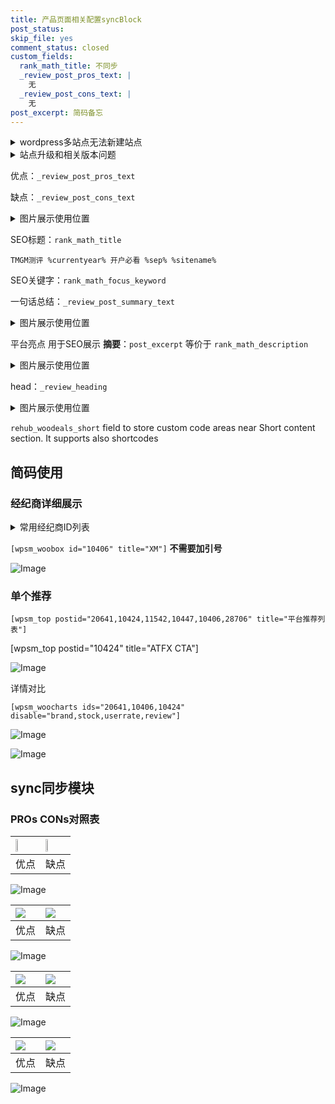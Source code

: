 ```yaml
---
title: 产品页面相关配置syncBlock
post_status: 
skip_file: yes
comment_status: closed
custom_fields:
  rank_math_title: 不同步
  _review_post_pros_text: |
    无
  _review_post_cons_text: |
    无
post_excerpt: 简码备忘
---
```

<details><summary>wordpress多站点无法新建站点</summary>

<li>和报错需要清理cookies一样的原因</li>
<li>wp-config.php里面<code>define( 'SUBDOMAIN_INSTALL', false );//子域名安装</code></li>
<li>新建子站点是用<code>define( 'SUBDOMAIN_INSTALL', true);//子域名安装</code> 完成以后，改成<code>false</code></li>
</details>

<details><summary>站点升级和相关版本问题</summary>

<p>wordpress：5.9.9
woocommerce：7.5.1
出现问题的地方：主题选项里面>><strong>Product layout >>compact style</strong></p>
<p>如何出现没有用过的字段 导致无法保存。先导出配置 然后进行修改，后面再次恢复即可。</p>
<p>出现部分字段无法显示时，需要返回默认布局后，对产品进行保存就好了。</p>
<p></p>
</details>

优点：`_review_post_pros_text`

缺点：`_review_post_cons_text`

<details><summary>图片展示使用位置</summary>

<img src="https://prod-files-secure.s3.us-west-2.amazonaws.com/39ed1227-6d7d-4570-be36-9ccd4a2c4241/f51d3d83-55d4-4bdf-9604-f37ec77ab556/Untitled.png?X-Amz-Algorithm=AWS4-HMAC-SHA256&X-Amz-Content-Sha256=UNSIGNED-PAYLOAD&X-Amz-Credential=ASIAZI2LB4664LXEVQFO%2F20250714%2Fus-west-2%2Fs3%2Faws4_request&X-Amz-Date=20250714T225521Z&X-Amz-Expires=3600&X-Amz-Security-Token=IQoJb3JpZ2luX2VjEB8aCXVzLXdlc3QtMiJHMEUCIQDnBAXzmSIGO94M8z7D%2FmvPf8q%2BUP2b0Lx3aDWFCEJPtgIgIHybxIQ45K5fB2CGmr3HRdSgvPgII8fGoWdOmCKeZT8q%2FwMIOBAAGgw2Mzc0MjMxODM4MDUiDDWEjnwdQ4fEMrqX1SrcA5FZXluBfs5fmYGbnNiIXEF782TKsQLNcGa61RnZYSVLzlRLFaFwqeDRrRFwHT2UHp9MgoJ4Aj6cG607RB6Ykx%2B2obYCZjbZTClB2BtSm4qFsOUVzlxfhdMz59QxNCdyW%2BW0kMI%2F89woJJou9YEY%2F8xmM2%2FQJPLtvmRHDMW0G3H%2F0YkAcpzN4ArvYIhhEmxuBeV3rgsKJUuSpz8GXN4o%2Bq6Vcn%2Bgv1rvb0xqqX81fk6AzfaP%2BTmBZ9%2B7IhaTSSrTGkQZhAHdPXJOM2r7Kf6Sy20d0RLDR4RGkbiBD%2BXh4lc%2FH76VDikA0H7koV9SvBtltLroeBBrMHaijBa31pw8Mzn95hXnJumBllBHH1PRKrVmtLVCSfx3WNosoA5QXGpaaKTKpqhlK9KDTdGONB4RAiiIDUQYSM8Pj7saP3bbbpv%2FV13Ehyrxe0yafWNHryWSReiWyzUejjQD5L67GlmJA6AsYdXZuGUvjh5RjPutDD1kbEWEKJ0j8ZPqe9i0U3H78iaOCodc0D9iNBlbT2lK1CqPTq%2BlWsLJu7E1XH6RNrPK9i6CSFmiHQ%2Fpcz%2FuKzOfCmOvipEt5Oz4CGjF4L9%2BD60batrsfKJpBiPSXkL%2B9thWoFTO8ECbq2gs5Mv9MN2H1sMGOqUBkB2Sn0iUAnGCeWbWf46dyCHiARDeWWlnEjK3y4Q%2Bc%2BrbClnjiYmMj9iPxtLhmKdGhjEAuNCQv0jknCgGRfkAfy0PqDm1svx14JkE4pe8NyaFFR7PQCqoah%2FzCb%2BTC1irB18j8Yu9PZwRLNyP5Blw0xeMbVthi8W65G88ItzNKKO4GIUlZq5r2zoPpHgH4ZLjgDwxTvAyljhspyAx5JfTFqiqgSxh&X-Amz-Signature=4798af582a3cbaba8924b0aebc722cb5fc7923d677f21138ceec09fac0283654&X-Amz-SignedHeaders=host&x-amz-checksum-mode=ENABLED&x-id=GetObject" alt="Image">
</details>

SEO标题：`rank_math_title`

`TMGM测评 %currentyear% 开户必看 %sep% %sitename%`

SEO关键字：`rank_math_focus_keyword`

一句话总结：`_review_post_summary_text`

<details><summary>图片展示使用位置</summary>

<img src="https://prod-files-secure.s3.us-west-2.amazonaws.com/39ed1227-6d7d-4570-be36-9ccd4a2c4241/4b96a922-296c-4f4e-8630-d1c870cbce01/Untitled.png?X-Amz-Algorithm=AWS4-HMAC-SHA256&X-Amz-Content-Sha256=UNSIGNED-PAYLOAD&X-Amz-Credential=ASIAZI2LB466W2YDFVZJ%2F20250714%2Fus-west-2%2Fs3%2Faws4_request&X-Amz-Date=20250714T225521Z&X-Amz-Expires=3600&X-Amz-Security-Token=IQoJb3JpZ2luX2VjEB8aCXVzLXdlc3QtMiJHMEUCIQCn2FRx6mCyKEC40kRYJ0TTu8cczOR79nW7CBShlJNQ8QIgTkvVCEYGOeQqVSVPBAAQ%2FoQT1H%2BIytZTYoeyhSClGYYq%2FwMIOBAAGgw2Mzc0MjMxODM4MDUiDN%2F8xiGm9HPRMSC1NircAyb8IB7wvSst1%2F2iatK5HiIK5kkiPhHnOxDPnezBv0f9%2BxQEKkIkWV9dRSm5Ukrt46R51lwzEIpiO7Y7l2IqlwhUcYEUp7lCpH64YfxCxQutZeDQbX%2BaKZSzQa9aU3MJ%2BydPMIrIIR2Sw3sdUj3K4Q%2FhZN4%2BQkmWUJBxk30LGQ9yZe2i3ITjqwIlPpHYvuDUCPZFiOUe6uBrZ7%2FxKOZVICT6kIRbhSbJ%2FY%2FzKF0L%2FwmAstO90I12828r4pvttBsYPYL8BEfh3oqFp%2BF2RILxyZ5szRUrZbQGyVcwgTNBGeoDq9HRNWosuXB7r2shpGvKFSgxEvpSlI1MkOYbdh9GS8qnNlUZwQP5NSTzKIstKTNIRj4K7vcokWgGHbeuUPRYy2mp6RNyhfBWKHKCtKfajotuMCZf3id5%2FR0h1UZBJ5qP5Qc0XvXUic%2FhuUM6x3DdcYODOV%2FGUH%2FSo6hXWlhcLn4Mcomd0npUOvUHkeg78U3kvsMoWvUQ64ip0ECADSp6KKG8vHFspwlNugiBg96RxaNEXkNwhSSE%2BIgh029GVfN1w4r6mxifJoT%2F8SvMwHJOxLeqv2GFOCMWYOmgS1%2FUIcOVFhya5HOD1cgJWPUzuBKX9rv1GtadMcHoTgipMJGI1sMGOqUB6U%2FoeQVCZRvIna3GTwYKwWKqzNbOkBLlM4LsdvjwehS9YBHitUoILWpsI0PT6aUDHk3rIJosiKL5MkAX8rTvuTHz%2FHSX8vXsUR9cMve2tLk%2Bx4BnQwriwmmlvAQsPmsp9AB%2BM2dLab0M9iOv3lPePnkA3alKtcd8jY9yUNYd4TvyWbWrM0HwMEVXyvHboYbSoA7I8qBKM9ltkpZ5OjhhyWfh5b5n&X-Amz-Signature=b206a0f0b15a008b4459a84140be7e9ee52c14b399da5b044da736c67d8bb16f&X-Amz-SignedHeaders=host&x-amz-checksum-mode=ENABLED&x-id=GetObject" alt="Image">
</details>

平台亮点 用于SEO展示 **摘要**：`post_excerpt`  等价于 `rank_math_description`

<details><summary>图片展示使用位置</summary>

<img src="https://prod-files-secure.s3.us-west-2.amazonaws.com/39ed1227-6d7d-4570-be36-9ccd4a2c4241/1ee11f63-b60a-4dfe-a7a7-d58ff23b5d88/Untitled.png?X-Amz-Algorithm=AWS4-HMAC-SHA256&X-Amz-Content-Sha256=UNSIGNED-PAYLOAD&X-Amz-Credential=ASIAZI2LB466S3RYH3RY%2F20250714%2Fus-west-2%2Fs3%2Faws4_request&X-Amz-Date=20250714T225522Z&X-Amz-Expires=3600&X-Amz-Security-Token=IQoJb3JpZ2luX2VjEB8aCXVzLXdlc3QtMiJGMEQCICTuuCZ0JZlPoBx49pRWXg25fjDgE1abMvMSstPMu31uAiBiYk%2FXEVkB%2F1Tie98F4epPPnuQAiA%2BH6BW2j3I2ZR1Tir%2FAwg4EAAaDDYzNzQyMzE4MzgwNSIMhRnFOrNj45JYBvrwKtwDnctfcLeGTzhKFm0l%2B%2BuxrgTChU8liNYggijVLgzb64hdehtXx7oDJpqDhDuW6A9RwMPH9yfWHEiNxNc6CSGsIarzjFFFmLCl8MqcbN9OSXqb9Sl%2FF%2Bk7nHP9TUrEjAppKU5TIc%2Bf%2FJwY8X6V5NfnTmMa0yeNw6zGflP1ABIjyIqBcaw00TsdCuV35vCX3TM4CP544SKUE%2BVKy7PqMtulmKwd9fQmFgBaUWnFdNsSiYUzZdpnygNggEa0ERbGK%2Fr2Fb9oydlEYclZDKd%2F42uMo2XjpUvB3F4yBdenDVLBEbKGblIUS951aymX5%2BsutsoyZhmN3bbIIgQiWdIwqH6e7RR4C4qvXj3MwlPz2sozwpRrh%2BldEkltvRuQ7r1ta257RYXTWGOwZ34aKx67mHUSQPSzipq3%2FuB7zFvv07ejR%2Bi7NDKi5b%2BQYt5X3uazLWpWQrwJRtdZ0YVbDz6pm%2BcfdpvWO2Oxiz6uapmoW9p6H8lp0QhnvtFolXLQ4OJrvrxxISDEuzVLSaOamxxYsHqixtjnfJcz74vBhY%2FTqJ03nEDtjXD0F8o6BpoVPHoMcnS4L6GYAPBh8OkJ0js%2Fw1BKGqE8jcYhLkYZ6nKngcqHs4iPNdzkTjDmPCyb4Tww0YfWwwY6pgFB40LoIvo%2FKK76pDxzb8nVuEsI4p%2FIEykYUpmEF8dUAoEar8TwEArG%2F%2B%2BjOMI0dkJgdEs%2FzHvp8ja77kB45yeFKp4HZII6mMlU6%2B9VxS4S0454Yt2OTpVOjBAZPBe3W%2FzYvSufM0WlU%2F3JNmqksViqKypo%2Fq4bFauuzRkLopRYbVgE3MDhXNYbRk0lQru2abYXQdLtcKX%2Bki7jkCavRrqPvPO5aeLS&X-Amz-Signature=78b6e6ecbfdac238d206a95cc8d78b645409996e4d0a435b79e130bb404909a6&X-Amz-SignedHeaders=host&x-amz-checksum-mode=ENABLED&x-id=GetObject" alt="Image">
<img src="https://prod-files-secure.s3.us-west-2.amazonaws.com/39ed1227-6d7d-4570-be36-9ccd4a2c4241/ad4118b5-78d8-4fbe-801e-3b29b5d99c01/Untitled.png?X-Amz-Algorithm=AWS4-HMAC-SHA256&X-Amz-Content-Sha256=UNSIGNED-PAYLOAD&X-Amz-Credential=ASIAZI2LB466S3RYH3RY%2F20250714%2Fus-west-2%2Fs3%2Faws4_request&X-Amz-Date=20250714T225522Z&X-Amz-Expires=3600&X-Amz-Security-Token=IQoJb3JpZ2luX2VjEB8aCXVzLXdlc3QtMiJGMEQCICTuuCZ0JZlPoBx49pRWXg25fjDgE1abMvMSstPMu31uAiBiYk%2FXEVkB%2F1Tie98F4epPPnuQAiA%2BH6BW2j3I2ZR1Tir%2FAwg4EAAaDDYzNzQyMzE4MzgwNSIMhRnFOrNj45JYBvrwKtwDnctfcLeGTzhKFm0l%2B%2BuxrgTChU8liNYggijVLgzb64hdehtXx7oDJpqDhDuW6A9RwMPH9yfWHEiNxNc6CSGsIarzjFFFmLCl8MqcbN9OSXqb9Sl%2FF%2Bk7nHP9TUrEjAppKU5TIc%2Bf%2FJwY8X6V5NfnTmMa0yeNw6zGflP1ABIjyIqBcaw00TsdCuV35vCX3TM4CP544SKUE%2BVKy7PqMtulmKwd9fQmFgBaUWnFdNsSiYUzZdpnygNggEa0ERbGK%2Fr2Fb9oydlEYclZDKd%2F42uMo2XjpUvB3F4yBdenDVLBEbKGblIUS951aymX5%2BsutsoyZhmN3bbIIgQiWdIwqH6e7RR4C4qvXj3MwlPz2sozwpRrh%2BldEkltvRuQ7r1ta257RYXTWGOwZ34aKx67mHUSQPSzipq3%2FuB7zFvv07ejR%2Bi7NDKi5b%2BQYt5X3uazLWpWQrwJRtdZ0YVbDz6pm%2BcfdpvWO2Oxiz6uapmoW9p6H8lp0QhnvtFolXLQ4OJrvrxxISDEuzVLSaOamxxYsHqixtjnfJcz74vBhY%2FTqJ03nEDtjXD0F8o6BpoVPHoMcnS4L6GYAPBh8OkJ0js%2Fw1BKGqE8jcYhLkYZ6nKngcqHs4iPNdzkTjDmPCyb4Tww0YfWwwY6pgFB40LoIvo%2FKK76pDxzb8nVuEsI4p%2FIEykYUpmEF8dUAoEar8TwEArG%2F%2B%2BjOMI0dkJgdEs%2FzHvp8ja77kB45yeFKp4HZII6mMlU6%2B9VxS4S0454Yt2OTpVOjBAZPBe3W%2FzYvSufM0WlU%2F3JNmqksViqKypo%2Fq4bFauuzRkLopRYbVgE3MDhXNYbRk0lQru2abYXQdLtcKX%2Bki7jkCavRrqPvPO5aeLS&X-Amz-Signature=d4378dca569452ffb5325e04371065b728dd7806af85a83346eeac4de592b64f&X-Amz-SignedHeaders=host&x-amz-checksum-mode=ENABLED&x-id=GetObject" alt="Image">
<img src="https://prod-files-secure.s3.us-west-2.amazonaws.com/39ed1227-6d7d-4570-be36-9ccd4a2c4241/a38cf7c9-a79c-4b64-9e94-13589fe0758b/Untitled.png?X-Amz-Algorithm=AWS4-HMAC-SHA256&X-Amz-Content-Sha256=UNSIGNED-PAYLOAD&X-Amz-Credential=ASIAZI2LB466S3RYH3RY%2F20250714%2Fus-west-2%2Fs3%2Faws4_request&X-Amz-Date=20250714T225522Z&X-Amz-Expires=3600&X-Amz-Security-Token=IQoJb3JpZ2luX2VjEB8aCXVzLXdlc3QtMiJGMEQCICTuuCZ0JZlPoBx49pRWXg25fjDgE1abMvMSstPMu31uAiBiYk%2FXEVkB%2F1Tie98F4epPPnuQAiA%2BH6BW2j3I2ZR1Tir%2FAwg4EAAaDDYzNzQyMzE4MzgwNSIMhRnFOrNj45JYBvrwKtwDnctfcLeGTzhKFm0l%2B%2BuxrgTChU8liNYggijVLgzb64hdehtXx7oDJpqDhDuW6A9RwMPH9yfWHEiNxNc6CSGsIarzjFFFmLCl8MqcbN9OSXqb9Sl%2FF%2Bk7nHP9TUrEjAppKU5TIc%2Bf%2FJwY8X6V5NfnTmMa0yeNw6zGflP1ABIjyIqBcaw00TsdCuV35vCX3TM4CP544SKUE%2BVKy7PqMtulmKwd9fQmFgBaUWnFdNsSiYUzZdpnygNggEa0ERbGK%2Fr2Fb9oydlEYclZDKd%2F42uMo2XjpUvB3F4yBdenDVLBEbKGblIUS951aymX5%2BsutsoyZhmN3bbIIgQiWdIwqH6e7RR4C4qvXj3MwlPz2sozwpRrh%2BldEkltvRuQ7r1ta257RYXTWGOwZ34aKx67mHUSQPSzipq3%2FuB7zFvv07ejR%2Bi7NDKi5b%2BQYt5X3uazLWpWQrwJRtdZ0YVbDz6pm%2BcfdpvWO2Oxiz6uapmoW9p6H8lp0QhnvtFolXLQ4OJrvrxxISDEuzVLSaOamxxYsHqixtjnfJcz74vBhY%2FTqJ03nEDtjXD0F8o6BpoVPHoMcnS4L6GYAPBh8OkJ0js%2Fw1BKGqE8jcYhLkYZ6nKngcqHs4iPNdzkTjDmPCyb4Tww0YfWwwY6pgFB40LoIvo%2FKK76pDxzb8nVuEsI4p%2FIEykYUpmEF8dUAoEar8TwEArG%2F%2B%2BjOMI0dkJgdEs%2FzHvp8ja77kB45yeFKp4HZII6mMlU6%2B9VxS4S0454Yt2OTpVOjBAZPBe3W%2FzYvSufM0WlU%2F3JNmqksViqKypo%2Fq4bFauuzRkLopRYbVgE3MDhXNYbRk0lQru2abYXQdLtcKX%2Bki7jkCavRrqPvPO5aeLS&X-Amz-Signature=7885916600358f6b580dd1090659aca038a57df55e3525d69dc9bc35e254a597&X-Amz-SignedHeaders=host&x-amz-checksum-mode=ENABLED&x-id=GetObject" alt="Image">
<img src="https://prod-files-secure.s3.us-west-2.amazonaws.com/39ed1227-6d7d-4570-be36-9ccd4a2c4241/7da6fc1e-d2ac-42ae-8c75-cb5749aa18f6/Untitled.png?X-Amz-Algorithm=AWS4-HMAC-SHA256&X-Amz-Content-Sha256=UNSIGNED-PAYLOAD&X-Amz-Credential=ASIAZI2LB466S3RYH3RY%2F20250714%2Fus-west-2%2Fs3%2Faws4_request&X-Amz-Date=20250714T225522Z&X-Amz-Expires=3600&X-Amz-Security-Token=IQoJb3JpZ2luX2VjEB8aCXVzLXdlc3QtMiJGMEQCICTuuCZ0JZlPoBx49pRWXg25fjDgE1abMvMSstPMu31uAiBiYk%2FXEVkB%2F1Tie98F4epPPnuQAiA%2BH6BW2j3I2ZR1Tir%2FAwg4EAAaDDYzNzQyMzE4MzgwNSIMhRnFOrNj45JYBvrwKtwDnctfcLeGTzhKFm0l%2B%2BuxrgTChU8liNYggijVLgzb64hdehtXx7oDJpqDhDuW6A9RwMPH9yfWHEiNxNc6CSGsIarzjFFFmLCl8MqcbN9OSXqb9Sl%2FF%2Bk7nHP9TUrEjAppKU5TIc%2Bf%2FJwY8X6V5NfnTmMa0yeNw6zGflP1ABIjyIqBcaw00TsdCuV35vCX3TM4CP544SKUE%2BVKy7PqMtulmKwd9fQmFgBaUWnFdNsSiYUzZdpnygNggEa0ERbGK%2Fr2Fb9oydlEYclZDKd%2F42uMo2XjpUvB3F4yBdenDVLBEbKGblIUS951aymX5%2BsutsoyZhmN3bbIIgQiWdIwqH6e7RR4C4qvXj3MwlPz2sozwpRrh%2BldEkltvRuQ7r1ta257RYXTWGOwZ34aKx67mHUSQPSzipq3%2FuB7zFvv07ejR%2Bi7NDKi5b%2BQYt5X3uazLWpWQrwJRtdZ0YVbDz6pm%2BcfdpvWO2Oxiz6uapmoW9p6H8lp0QhnvtFolXLQ4OJrvrxxISDEuzVLSaOamxxYsHqixtjnfJcz74vBhY%2FTqJ03nEDtjXD0F8o6BpoVPHoMcnS4L6GYAPBh8OkJ0js%2Fw1BKGqE8jcYhLkYZ6nKngcqHs4iPNdzkTjDmPCyb4Tww0YfWwwY6pgFB40LoIvo%2FKK76pDxzb8nVuEsI4p%2FIEykYUpmEF8dUAoEar8TwEArG%2F%2B%2BjOMI0dkJgdEs%2FzHvp8ja77kB45yeFKp4HZII6mMlU6%2B9VxS4S0454Yt2OTpVOjBAZPBe3W%2FzYvSufM0WlU%2F3JNmqksViqKypo%2Fq4bFauuzRkLopRYbVgE3MDhXNYbRk0lQru2abYXQdLtcKX%2Bki7jkCavRrqPvPO5aeLS&X-Amz-Signature=aeb375bffb1286effe1245a97cd7fc04364cc7c0f9c9564f932830ee6069f0bf&X-Amz-SignedHeaders=host&x-amz-checksum-mode=ENABLED&x-id=GetObject" alt="Image">
<img src="https://prod-files-secure.s3.us-west-2.amazonaws.com/39ed1227-6d7d-4570-be36-9ccd4a2c4241/7e97f40a-eaee-47f5-b2f9-475f96808fa7/Untitled.png?X-Amz-Algorithm=AWS4-HMAC-SHA256&X-Amz-Content-Sha256=UNSIGNED-PAYLOAD&X-Amz-Credential=ASIAZI2LB466S3RYH3RY%2F20250714%2Fus-west-2%2Fs3%2Faws4_request&X-Amz-Date=20250714T225522Z&X-Amz-Expires=3600&X-Amz-Security-Token=IQoJb3JpZ2luX2VjEB8aCXVzLXdlc3QtMiJGMEQCICTuuCZ0JZlPoBx49pRWXg25fjDgE1abMvMSstPMu31uAiBiYk%2FXEVkB%2F1Tie98F4epPPnuQAiA%2BH6BW2j3I2ZR1Tir%2FAwg4EAAaDDYzNzQyMzE4MzgwNSIMhRnFOrNj45JYBvrwKtwDnctfcLeGTzhKFm0l%2B%2BuxrgTChU8liNYggijVLgzb64hdehtXx7oDJpqDhDuW6A9RwMPH9yfWHEiNxNc6CSGsIarzjFFFmLCl8MqcbN9OSXqb9Sl%2FF%2Bk7nHP9TUrEjAppKU5TIc%2Bf%2FJwY8X6V5NfnTmMa0yeNw6zGflP1ABIjyIqBcaw00TsdCuV35vCX3TM4CP544SKUE%2BVKy7PqMtulmKwd9fQmFgBaUWnFdNsSiYUzZdpnygNggEa0ERbGK%2Fr2Fb9oydlEYclZDKd%2F42uMo2XjpUvB3F4yBdenDVLBEbKGblIUS951aymX5%2BsutsoyZhmN3bbIIgQiWdIwqH6e7RR4C4qvXj3MwlPz2sozwpRrh%2BldEkltvRuQ7r1ta257RYXTWGOwZ34aKx67mHUSQPSzipq3%2FuB7zFvv07ejR%2Bi7NDKi5b%2BQYt5X3uazLWpWQrwJRtdZ0YVbDz6pm%2BcfdpvWO2Oxiz6uapmoW9p6H8lp0QhnvtFolXLQ4OJrvrxxISDEuzVLSaOamxxYsHqixtjnfJcz74vBhY%2FTqJ03nEDtjXD0F8o6BpoVPHoMcnS4L6GYAPBh8OkJ0js%2Fw1BKGqE8jcYhLkYZ6nKngcqHs4iPNdzkTjDmPCyb4Tww0YfWwwY6pgFB40LoIvo%2FKK76pDxzb8nVuEsI4p%2FIEykYUpmEF8dUAoEar8TwEArG%2F%2B%2BjOMI0dkJgdEs%2FzHvp8ja77kB45yeFKp4HZII6mMlU6%2B9VxS4S0454Yt2OTpVOjBAZPBe3W%2FzYvSufM0WlU%2F3JNmqksViqKypo%2Fq4bFauuzRkLopRYbVgE3MDhXNYbRk0lQru2abYXQdLtcKX%2Bki7jkCavRrqPvPO5aeLS&X-Amz-Signature=7b6dc959e169b8c43bf225ba53de6f1b8e12464c777b3083b2a4cc7f7316d699&X-Amz-SignedHeaders=host&x-amz-checksum-mode=ENABLED&x-id=GetObject" alt="Image">
</details>

head：`_review_heading`

<details><summary>图片展示使用位置</summary>

<img src="https://prod-files-secure.s3.us-west-2.amazonaws.com/39ed1227-6d7d-4570-be36-9ccd4a2c4241/3a4650ad-9887-415c-889a-edd51fa54f27/Untitled.png?X-Amz-Algorithm=AWS4-HMAC-SHA256&X-Amz-Content-Sha256=UNSIGNED-PAYLOAD&X-Amz-Credential=ASIAZI2LB466ZC72THFC%2F20250714%2Fus-west-2%2Fs3%2Faws4_request&X-Amz-Date=20250714T225522Z&X-Amz-Expires=3600&X-Amz-Security-Token=IQoJb3JpZ2luX2VjEB8aCXVzLXdlc3QtMiJGMEQCIE72OpkfGUx%2FwasQxh%2Fnq03iXF1ISfKOXFa8tYFyKV7SAiAF0596TCgwPRj4x5g%2B%2FgK%2FvYsyYctzap7uEV72%2F%2BAhOyr%2FAwg3EAAaDDYzNzQyMzE4MzgwNSIMp2Zfb78j4eti2dgAKtwDPhPDc4sMjC7mYE25ViL81fPrLYSiiGEIa7yGwDputlO9gV7reoV3P%2FQ0tnYlpE79mYleo1JVgUicyW15hXZDoBKhZTxU2JHMIRzgmuAzzP814%2BfIXaIw0dyMlO17JUnwjrBtIOz9wnuWb%2BbQdY%2BYCk0w%2BUDiYvj3EvPif6wilSq6ya%2FgbO2jI2N3hNISgTU668X4g7S33akVuy69k9oqva5jgx4vCvXsj2ta2mWgrvSc1wzKiGPMrC6fJgJV33huYl2XCTyck2u%2BuU0n8YHho%2BfzkNxpbMHX%2BhQKhJg%2FE8ZJ0vPkS6uBbWY73q26MRuNsrAvmYqFDokZhtpeTafjbknA5ZvaInqqvd4Nwgg4vZrq62b5B9OBne8Z3GD404sKGikYT0B%2F27n89GzKKKJ%2F7EY01vLvF9%2BDM86gWzGVC7L%2BM2uMQ%2FvN8jJdVKYQBYDM9yUmd%2Blno6YaKmZShvOHRgRsGU8bhKoDHdU6tsNkvEWfKqfgQQHIJBEDu8YDAMfasZc6%2BaMRD6Vy0krmEdnli5dm9PFyduGV%2FR5NGidS0CV1SHT%2FBBgSLLU1CZI0Xa%2FvuLnFQNpW60jC7r2u0DJmv4Aa%2BFiDLDtXW8Tcrk323sgIhOK9QiqEI2eSfJYwy4fWwwY6pgF3YN2xQRG%2FdN68QS1Xmorq%2FDYpOUkPUJH5Pnjjg89UC4%2BKLhG5EX5olZ4lycSshUx%2FIvyutE6kehkxdyICd%2BLdNm2xqNkM5viIGJx6ZN1RqHYHU7Nw%2BiPsVQHNN3oNnlPU7%2Bn2ceLFw2TcwA%2BYbSU6qRf7%2BL5iMvwDAR0Zqaq4WYXoopi8cNB6VsjicPxYof1q9mG%2BIlrgPzDDL%2BSEZ2nDe6iEHc%2Be&X-Amz-Signature=e33ab4cb90d91de740c57d3f361c0b7e846364cb4c1bbc5384445ec39d5336ea&X-Amz-SignedHeaders=host&x-amz-checksum-mode=ENABLED&x-id=GetObject" alt="Image">
</details>

`rehub_woodeals_short`	field to store custom code areas near Short content section. It supports also shortcodes



## 简码使用

### 经纪商详细展示

<details><summary>常用经纪商ID列表</summary>

<pre><code class="php">嘉盛 ===> 20641  [wpsm_woobox id="20641" title="嘉盛"]
易信easymarkets ===> 11542  [wpsm_woobox id="11542" title="易信easymarkets"]
ATFX外汇 ===> 10424  [wpsm_woobox id="10424" title="ATFX"]
XM ===> 10406  [wpsm_woobox id="10406" title="XM"]
TMGM ===> 29622  [wpsm_woobox id="29622" title="TMGM"]
HYCM ===> 10447  [wpsm_woobox id="10447" title="HYCM"]
fpmarkets澳福外汇 ===> 20639  [wpsm_woobox id="20639" title="fpmarkets澳福外汇"]</code></pre>
</details>

`[wpsm_woobox id="10406" title="XM"]` **不需要加引号**

![Image](https://prod-files-secure.s3.us-west-2.amazonaws.com/39ed1227-6d7d-4570-be36-9ccd4a2c4241/4f898f9d-0fa7-4e43-acd3-ac6bc7be575a/Untitled.png?X-Amz-Algorithm=AWS4-HMAC-SHA256&X-Amz-Content-Sha256=UNSIGNED-PAYLOAD&X-Amz-Credential=ASIAZI2LB4666N2U3272%2F20250714%2Fus-west-2%2Fs3%2Faws4_request&X-Amz-Date=20250714T225519Z&X-Amz-Expires=3600&X-Amz-Security-Token=IQoJb3JpZ2luX2VjEB8aCXVzLXdlc3QtMiJHMEUCIFK0vwnIKcJkitiCoG1PggHiPvt2e9mvp4spsjRSnBGFAiEApb2WgR%2BkAqh%2Fx5nFkyt5AHpJztQ9OJSvZWclTXxMbKsq%2FwMIOBAAGgw2Mzc0MjMxODM4MDUiDLNAOZ45eB3ZYehoNircAyOGCGOKun8wl0ItpSVkjm1lf2KlO7jncZ76mgU1OnvVLG0BXKUubFx38G13yUssMzbtlVbB1H69lnUtApUtXHBPq6wztpCHF%2FHqLkiKBMtmq2Ge2XBjiTAAy6qNd5h4XWQhgoNlri3iw4oFkrYKG5J8GKKN6hp5VB56aYLcUnnHnqobTB8qark4mbEtuPabVrGFUCaw17N7d9hA%2BEIM%2BSs0ThTxNvIsR5QuEtRgMlxS1gd%2BxmdTMkGFcU6BZlPc3U1U7sXG%2Bxjci9irXsQojTK4szseQ31RLGxDBCwzUDyEgWpRw5EL%2FA4dkQwOj2KiIuyBGV8GNRkpqlopbeZQrRK2VsmCueVHUoog17HmTPHXzDZCrAXNCCsHGtMYGzBiWSPeezxXmTpJKGy9NWpL2DG6x8qFf%2F7rNAT%2FOszuDj%2FhX4ISmxrd0DuaBIMlTl9QUG5vUI4o7UIWJv4Fy%2FBtXdsm2m23o%2BVfmXGJ8%2FT9rfQj%2Fo28Vbh9uRb5FNaoJeF%2B1FULbiHtvtD7bknIsqtH%2FTaKOIHCOarZ5EEgEVKIbnkaGAW1%2F94W%2FyAMWOgaglmMWGgtVBb0JBWYluTj7t5K%2BTu4axZvWI26x993O8%2Fo%2F3dB7pg%2FFeqsQvUX%2FVx3MOCH1sMGOqUBvh2DRZQXuvtilpiIHSyjsUSk0UIi98y%2BpqDrVK7z2Pp1%2F3CT45nuKoY%2FjjgQ7CEOGbGEHZ%2BhGVt6pTj3fhenYbpyRnwjg96nf%2BwK5%2FDnUIXn6ybAsGZj69nnVICiRiitA4nyL5NIVnBcv1qkO%2FDPiE2oJofYbpdCMKbgsPyBNrHrIvRXg7z3LBk3ri%2FRNSNOAAN1aYli7uMwGfxskFRWqWzY%2FFrz&X-Amz-Signature=01b0341c1a131315c0a82ca8b6c0a8e370399b8f5bfe1fb79d9cd53cd584f3ff&X-Amz-SignedHeaders=host&x-amz-checksum-mode=ENABLED&x-id=GetObject)

### 单个推荐
`[wpsm_top postid="20641,10424,11542,10447,10406,28706" title="平台推荐列表"]`

[wpsm_top postid="10424" title="ATFX CTA"]

![Image](https://prod-files-secure.s3.us-west-2.amazonaws.com/39ed1227-6d7d-4570-be36-9ccd4a2c4241/5ac620dc-51a8-48b6-b55d-91f47299193c/Untitled.png?X-Amz-Algorithm=AWS4-HMAC-SHA256&X-Amz-Content-Sha256=UNSIGNED-PAYLOAD&X-Amz-Credential=ASIAZI2LB4666N2U3272%2F20250714%2Fus-west-2%2Fs3%2Faws4_request&X-Amz-Date=20250714T225519Z&X-Amz-Expires=3600&X-Amz-Security-Token=IQoJb3JpZ2luX2VjEB8aCXVzLXdlc3QtMiJHMEUCIFK0vwnIKcJkitiCoG1PggHiPvt2e9mvp4spsjRSnBGFAiEApb2WgR%2BkAqh%2Fx5nFkyt5AHpJztQ9OJSvZWclTXxMbKsq%2FwMIOBAAGgw2Mzc0MjMxODM4MDUiDLNAOZ45eB3ZYehoNircAyOGCGOKun8wl0ItpSVkjm1lf2KlO7jncZ76mgU1OnvVLG0BXKUubFx38G13yUssMzbtlVbB1H69lnUtApUtXHBPq6wztpCHF%2FHqLkiKBMtmq2Ge2XBjiTAAy6qNd5h4XWQhgoNlri3iw4oFkrYKG5J8GKKN6hp5VB56aYLcUnnHnqobTB8qark4mbEtuPabVrGFUCaw17N7d9hA%2BEIM%2BSs0ThTxNvIsR5QuEtRgMlxS1gd%2BxmdTMkGFcU6BZlPc3U1U7sXG%2Bxjci9irXsQojTK4szseQ31RLGxDBCwzUDyEgWpRw5EL%2FA4dkQwOj2KiIuyBGV8GNRkpqlopbeZQrRK2VsmCueVHUoog17HmTPHXzDZCrAXNCCsHGtMYGzBiWSPeezxXmTpJKGy9NWpL2DG6x8qFf%2F7rNAT%2FOszuDj%2FhX4ISmxrd0DuaBIMlTl9QUG5vUI4o7UIWJv4Fy%2FBtXdsm2m23o%2BVfmXGJ8%2FT9rfQj%2Fo28Vbh9uRb5FNaoJeF%2B1FULbiHtvtD7bknIsqtH%2FTaKOIHCOarZ5EEgEVKIbnkaGAW1%2F94W%2FyAMWOgaglmMWGgtVBb0JBWYluTj7t5K%2BTu4axZvWI26x993O8%2Fo%2F3dB7pg%2FFeqsQvUX%2FVx3MOCH1sMGOqUBvh2DRZQXuvtilpiIHSyjsUSk0UIi98y%2BpqDrVK7z2Pp1%2F3CT45nuKoY%2FjjgQ7CEOGbGEHZ%2BhGVt6pTj3fhenYbpyRnwjg96nf%2BwK5%2FDnUIXn6ybAsGZj69nnVICiRiitA4nyL5NIVnBcv1qkO%2FDPiE2oJofYbpdCMKbgsPyBNrHrIvRXg7z3LBk3ri%2FRNSNOAAN1aYli7uMwGfxskFRWqWzY%2FFrz&X-Amz-Signature=884568bf69c6f3c6a04da375fcf7932764e3cc3161f331b8cc68b1e2c29fa9b1&X-Amz-SignedHeaders=host&x-amz-checksum-mode=ENABLED&x-id=GetObject)

详情对比

`[wpsm_woocharts ids="20641,10406,10424" disable="brand,stock,userrate,review"]`

![Image](https://prod-files-secure.s3.us-west-2.amazonaws.com/39ed1227-6d7d-4570-be36-9ccd4a2c4241/bf3ba45f-b9f3-4295-8aef-b4a495fd25f4/Untitled.png?X-Amz-Algorithm=AWS4-HMAC-SHA256&X-Amz-Content-Sha256=UNSIGNED-PAYLOAD&X-Amz-Credential=ASIAZI2LB4666N2U3272%2F20250714%2Fus-west-2%2Fs3%2Faws4_request&X-Amz-Date=20250714T225519Z&X-Amz-Expires=3600&X-Amz-Security-Token=IQoJb3JpZ2luX2VjEB8aCXVzLXdlc3QtMiJHMEUCIFK0vwnIKcJkitiCoG1PggHiPvt2e9mvp4spsjRSnBGFAiEApb2WgR%2BkAqh%2Fx5nFkyt5AHpJztQ9OJSvZWclTXxMbKsq%2FwMIOBAAGgw2Mzc0MjMxODM4MDUiDLNAOZ45eB3ZYehoNircAyOGCGOKun8wl0ItpSVkjm1lf2KlO7jncZ76mgU1OnvVLG0BXKUubFx38G13yUssMzbtlVbB1H69lnUtApUtXHBPq6wztpCHF%2FHqLkiKBMtmq2Ge2XBjiTAAy6qNd5h4XWQhgoNlri3iw4oFkrYKG5J8GKKN6hp5VB56aYLcUnnHnqobTB8qark4mbEtuPabVrGFUCaw17N7d9hA%2BEIM%2BSs0ThTxNvIsR5QuEtRgMlxS1gd%2BxmdTMkGFcU6BZlPc3U1U7sXG%2Bxjci9irXsQojTK4szseQ31RLGxDBCwzUDyEgWpRw5EL%2FA4dkQwOj2KiIuyBGV8GNRkpqlopbeZQrRK2VsmCueVHUoog17HmTPHXzDZCrAXNCCsHGtMYGzBiWSPeezxXmTpJKGy9NWpL2DG6x8qFf%2F7rNAT%2FOszuDj%2FhX4ISmxrd0DuaBIMlTl9QUG5vUI4o7UIWJv4Fy%2FBtXdsm2m23o%2BVfmXGJ8%2FT9rfQj%2Fo28Vbh9uRb5FNaoJeF%2B1FULbiHtvtD7bknIsqtH%2FTaKOIHCOarZ5EEgEVKIbnkaGAW1%2F94W%2FyAMWOgaglmMWGgtVBb0JBWYluTj7t5K%2BTu4axZvWI26x993O8%2Fo%2F3dB7pg%2FFeqsQvUX%2FVx3MOCH1sMGOqUBvh2DRZQXuvtilpiIHSyjsUSk0UIi98y%2BpqDrVK7z2Pp1%2F3CT45nuKoY%2FjjgQ7CEOGbGEHZ%2BhGVt6pTj3fhenYbpyRnwjg96nf%2BwK5%2FDnUIXn6ybAsGZj69nnVICiRiitA4nyL5NIVnBcv1qkO%2FDPiE2oJofYbpdCMKbgsPyBNrHrIvRXg7z3LBk3ri%2FRNSNOAAN1aYli7uMwGfxskFRWqWzY%2FFrz&X-Amz-Signature=b9e6c205cd6f264e01af9b3ceec5ddd6584f58ecf0221bef31d7de5662389e41&X-Amz-SignedHeaders=host&x-amz-checksum-mode=ENABLED&x-id=GetObject)

![Image](https://prod-files-secure.s3.us-west-2.amazonaws.com/39ed1227-6d7d-4570-be36-9ccd4a2c4241/30bc56ef-f383-4b48-9768-2ebc9e436ec0/Untitled.png?X-Amz-Algorithm=AWS4-HMAC-SHA256&X-Amz-Content-Sha256=UNSIGNED-PAYLOAD&X-Amz-Credential=ASIAZI2LB4666N2U3272%2F20250714%2Fus-west-2%2Fs3%2Faws4_request&X-Amz-Date=20250714T225519Z&X-Amz-Expires=3600&X-Amz-Security-Token=IQoJb3JpZ2luX2VjEB8aCXVzLXdlc3QtMiJHMEUCIFK0vwnIKcJkitiCoG1PggHiPvt2e9mvp4spsjRSnBGFAiEApb2WgR%2BkAqh%2Fx5nFkyt5AHpJztQ9OJSvZWclTXxMbKsq%2FwMIOBAAGgw2Mzc0MjMxODM4MDUiDLNAOZ45eB3ZYehoNircAyOGCGOKun8wl0ItpSVkjm1lf2KlO7jncZ76mgU1OnvVLG0BXKUubFx38G13yUssMzbtlVbB1H69lnUtApUtXHBPq6wztpCHF%2FHqLkiKBMtmq2Ge2XBjiTAAy6qNd5h4XWQhgoNlri3iw4oFkrYKG5J8GKKN6hp5VB56aYLcUnnHnqobTB8qark4mbEtuPabVrGFUCaw17N7d9hA%2BEIM%2BSs0ThTxNvIsR5QuEtRgMlxS1gd%2BxmdTMkGFcU6BZlPc3U1U7sXG%2Bxjci9irXsQojTK4szseQ31RLGxDBCwzUDyEgWpRw5EL%2FA4dkQwOj2KiIuyBGV8GNRkpqlopbeZQrRK2VsmCueVHUoog17HmTPHXzDZCrAXNCCsHGtMYGzBiWSPeezxXmTpJKGy9NWpL2DG6x8qFf%2F7rNAT%2FOszuDj%2FhX4ISmxrd0DuaBIMlTl9QUG5vUI4o7UIWJv4Fy%2FBtXdsm2m23o%2BVfmXGJ8%2FT9rfQj%2Fo28Vbh9uRb5FNaoJeF%2B1FULbiHtvtD7bknIsqtH%2FTaKOIHCOarZ5EEgEVKIbnkaGAW1%2F94W%2FyAMWOgaglmMWGgtVBb0JBWYluTj7t5K%2BTu4axZvWI26x993O8%2Fo%2F3dB7pg%2FFeqsQvUX%2FVx3MOCH1sMGOqUBvh2DRZQXuvtilpiIHSyjsUSk0UIi98y%2BpqDrVK7z2Pp1%2F3CT45nuKoY%2FjjgQ7CEOGbGEHZ%2BhGVt6pTj3fhenYbpyRnwjg96nf%2BwK5%2FDnUIXn6ybAsGZj69nnVICiRiitA4nyL5NIVnBcv1qkO%2FDPiE2oJofYbpdCMKbgsPyBNrHrIvRXg7z3LBk3ri%2FRNSNOAAN1aYli7uMwGfxskFRWqWzY%2FFrz&X-Amz-Signature=6e4af53ddddf1ac98efeef13ee05993234f1d1bee90253db9d0d33f9d9bff13b&X-Amz-SignedHeaders=host&x-amz-checksum-mode=ENABLED&x-id=GetObject)

## sync同步模块

### PROs CONs对照表

| <img src="https://cdn.ifttt.fun/gh/jarlin8/OSS@main/icons/customize/pros.svg" height="auto" width="37.3%"> | <img src="https://cdn.ifttt.fun/gh/jarlin8/OSS@main/icons/customize/cons.svg" height="auto" width="28.8%"> |
| :--- | :--- |
| 优点 | 缺点 |

![Image](https://prod-files-secure.s3.us-west-2.amazonaws.com/39ed1227-6d7d-4570-be36-9ccd4a2c4241/8742b755-dfb5-4004-9a5f-d6e561664bd8/Untitled.png?X-Amz-Algorithm=AWS4-HMAC-SHA256&X-Amz-Content-Sha256=UNSIGNED-PAYLOAD&X-Amz-Credential=ASIAZI2LB4666N2U3272%2F20250714%2Fus-west-2%2Fs3%2Faws4_request&X-Amz-Date=20250714T225519Z&X-Amz-Expires=3600&X-Amz-Security-Token=IQoJb3JpZ2luX2VjEB8aCXVzLXdlc3QtMiJHMEUCIFK0vwnIKcJkitiCoG1PggHiPvt2e9mvp4spsjRSnBGFAiEApb2WgR%2BkAqh%2Fx5nFkyt5AHpJztQ9OJSvZWclTXxMbKsq%2FwMIOBAAGgw2Mzc0MjMxODM4MDUiDLNAOZ45eB3ZYehoNircAyOGCGOKun8wl0ItpSVkjm1lf2KlO7jncZ76mgU1OnvVLG0BXKUubFx38G13yUssMzbtlVbB1H69lnUtApUtXHBPq6wztpCHF%2FHqLkiKBMtmq2Ge2XBjiTAAy6qNd5h4XWQhgoNlri3iw4oFkrYKG5J8GKKN6hp5VB56aYLcUnnHnqobTB8qark4mbEtuPabVrGFUCaw17N7d9hA%2BEIM%2BSs0ThTxNvIsR5QuEtRgMlxS1gd%2BxmdTMkGFcU6BZlPc3U1U7sXG%2Bxjci9irXsQojTK4szseQ31RLGxDBCwzUDyEgWpRw5EL%2FA4dkQwOj2KiIuyBGV8GNRkpqlopbeZQrRK2VsmCueVHUoog17HmTPHXzDZCrAXNCCsHGtMYGzBiWSPeezxXmTpJKGy9NWpL2DG6x8qFf%2F7rNAT%2FOszuDj%2FhX4ISmxrd0DuaBIMlTl9QUG5vUI4o7UIWJv4Fy%2FBtXdsm2m23o%2BVfmXGJ8%2FT9rfQj%2Fo28Vbh9uRb5FNaoJeF%2B1FULbiHtvtD7bknIsqtH%2FTaKOIHCOarZ5EEgEVKIbnkaGAW1%2F94W%2FyAMWOgaglmMWGgtVBb0JBWYluTj7t5K%2BTu4axZvWI26x993O8%2Fo%2F3dB7pg%2FFeqsQvUX%2FVx3MOCH1sMGOqUBvh2DRZQXuvtilpiIHSyjsUSk0UIi98y%2BpqDrVK7z2Pp1%2F3CT45nuKoY%2FjjgQ7CEOGbGEHZ%2BhGVt6pTj3fhenYbpyRnwjg96nf%2BwK5%2FDnUIXn6ybAsGZj69nnVICiRiitA4nyL5NIVnBcv1qkO%2FDPiE2oJofYbpdCMKbgsPyBNrHrIvRXg7z3LBk3ri%2FRNSNOAAN1aYli7uMwGfxskFRWqWzY%2FFrz&X-Amz-Signature=f46e7fdcdc3b9ebdaab2f4b8e14f50820bb8a7050474617054fa4730c257f7cc&X-Amz-SignedHeaders=host&x-amz-checksum-mode=ENABLED&x-id=GetObject)

| <img src="https://cdn.ifttt.fun/gh/jarlin8/OSS@main/icons/customize/pros1.svg" height="auto"> | <img src="https://cdn.ifttt.fun/gh/jarlin8/OSS@main/icons/customize/cons1.svg" height="auto"> |
| :--- | :--- |
| 优点 | 缺点 |

![Image](https://prod-files-secure.s3.us-west-2.amazonaws.com/39ed1227-6d7d-4570-be36-9ccd4a2c4241/806358f8-c9c4-4e17-bb35-c6c76a5397a5/Untitled.png?X-Amz-Algorithm=AWS4-HMAC-SHA256&X-Amz-Content-Sha256=UNSIGNED-PAYLOAD&X-Amz-Credential=ASIAZI2LB4666N2U3272%2F20250714%2Fus-west-2%2Fs3%2Faws4_request&X-Amz-Date=20250714T225519Z&X-Amz-Expires=3600&X-Amz-Security-Token=IQoJb3JpZ2luX2VjEB8aCXVzLXdlc3QtMiJHMEUCIFK0vwnIKcJkitiCoG1PggHiPvt2e9mvp4spsjRSnBGFAiEApb2WgR%2BkAqh%2Fx5nFkyt5AHpJztQ9OJSvZWclTXxMbKsq%2FwMIOBAAGgw2Mzc0MjMxODM4MDUiDLNAOZ45eB3ZYehoNircAyOGCGOKun8wl0ItpSVkjm1lf2KlO7jncZ76mgU1OnvVLG0BXKUubFx38G13yUssMzbtlVbB1H69lnUtApUtXHBPq6wztpCHF%2FHqLkiKBMtmq2Ge2XBjiTAAy6qNd5h4XWQhgoNlri3iw4oFkrYKG5J8GKKN6hp5VB56aYLcUnnHnqobTB8qark4mbEtuPabVrGFUCaw17N7d9hA%2BEIM%2BSs0ThTxNvIsR5QuEtRgMlxS1gd%2BxmdTMkGFcU6BZlPc3U1U7sXG%2Bxjci9irXsQojTK4szseQ31RLGxDBCwzUDyEgWpRw5EL%2FA4dkQwOj2KiIuyBGV8GNRkpqlopbeZQrRK2VsmCueVHUoog17HmTPHXzDZCrAXNCCsHGtMYGzBiWSPeezxXmTpJKGy9NWpL2DG6x8qFf%2F7rNAT%2FOszuDj%2FhX4ISmxrd0DuaBIMlTl9QUG5vUI4o7UIWJv4Fy%2FBtXdsm2m23o%2BVfmXGJ8%2FT9rfQj%2Fo28Vbh9uRb5FNaoJeF%2B1FULbiHtvtD7bknIsqtH%2FTaKOIHCOarZ5EEgEVKIbnkaGAW1%2F94W%2FyAMWOgaglmMWGgtVBb0JBWYluTj7t5K%2BTu4axZvWI26x993O8%2Fo%2F3dB7pg%2FFeqsQvUX%2FVx3MOCH1sMGOqUBvh2DRZQXuvtilpiIHSyjsUSk0UIi98y%2BpqDrVK7z2Pp1%2F3CT45nuKoY%2FjjgQ7CEOGbGEHZ%2BhGVt6pTj3fhenYbpyRnwjg96nf%2BwK5%2FDnUIXn6ybAsGZj69nnVICiRiitA4nyL5NIVnBcv1qkO%2FDPiE2oJofYbpdCMKbgsPyBNrHrIvRXg7z3LBk3ri%2FRNSNOAAN1aYli7uMwGfxskFRWqWzY%2FFrz&X-Amz-Signature=3a0916e2efdd1b177fdbd4b8e6181c97344bd0f8fcd85a1894edda9c5e9cd6c9&X-Amz-SignedHeaders=host&x-amz-checksum-mode=ENABLED&x-id=GetObject)

| <img src="https://cdn.ifttt.fun/gh/jarlin8/OSS@main/icons/customize/pros2.svg" height="auto"> | <img src="https://cdn.ifttt.fun/gh/jarlin8/OSS@main/icons/customize/cons2.svg" height="auto"> |
| :--- | :--- |
| 优点 | 缺点 |

![Image](https://prod-files-secure.s3.us-west-2.amazonaws.com/39ed1227-6d7d-4570-be36-9ccd4a2c4241/a9245ec9-70dd-4005-b534-0d54315fc5f3/Untitled.png?X-Amz-Algorithm=AWS4-HMAC-SHA256&X-Amz-Content-Sha256=UNSIGNED-PAYLOAD&X-Amz-Credential=ASIAZI2LB4666N2U3272%2F20250714%2Fus-west-2%2Fs3%2Faws4_request&X-Amz-Date=20250714T225519Z&X-Amz-Expires=3600&X-Amz-Security-Token=IQoJb3JpZ2luX2VjEB8aCXVzLXdlc3QtMiJHMEUCIFK0vwnIKcJkitiCoG1PggHiPvt2e9mvp4spsjRSnBGFAiEApb2WgR%2BkAqh%2Fx5nFkyt5AHpJztQ9OJSvZWclTXxMbKsq%2FwMIOBAAGgw2Mzc0MjMxODM4MDUiDLNAOZ45eB3ZYehoNircAyOGCGOKun8wl0ItpSVkjm1lf2KlO7jncZ76mgU1OnvVLG0BXKUubFx38G13yUssMzbtlVbB1H69lnUtApUtXHBPq6wztpCHF%2FHqLkiKBMtmq2Ge2XBjiTAAy6qNd5h4XWQhgoNlri3iw4oFkrYKG5J8GKKN6hp5VB56aYLcUnnHnqobTB8qark4mbEtuPabVrGFUCaw17N7d9hA%2BEIM%2BSs0ThTxNvIsR5QuEtRgMlxS1gd%2BxmdTMkGFcU6BZlPc3U1U7sXG%2Bxjci9irXsQojTK4szseQ31RLGxDBCwzUDyEgWpRw5EL%2FA4dkQwOj2KiIuyBGV8GNRkpqlopbeZQrRK2VsmCueVHUoog17HmTPHXzDZCrAXNCCsHGtMYGzBiWSPeezxXmTpJKGy9NWpL2DG6x8qFf%2F7rNAT%2FOszuDj%2FhX4ISmxrd0DuaBIMlTl9QUG5vUI4o7UIWJv4Fy%2FBtXdsm2m23o%2BVfmXGJ8%2FT9rfQj%2Fo28Vbh9uRb5FNaoJeF%2B1FULbiHtvtD7bknIsqtH%2FTaKOIHCOarZ5EEgEVKIbnkaGAW1%2F94W%2FyAMWOgaglmMWGgtVBb0JBWYluTj7t5K%2BTu4axZvWI26x993O8%2Fo%2F3dB7pg%2FFeqsQvUX%2FVx3MOCH1sMGOqUBvh2DRZQXuvtilpiIHSyjsUSk0UIi98y%2BpqDrVK7z2Pp1%2F3CT45nuKoY%2FjjgQ7CEOGbGEHZ%2BhGVt6pTj3fhenYbpyRnwjg96nf%2BwK5%2FDnUIXn6ybAsGZj69nnVICiRiitA4nyL5NIVnBcv1qkO%2FDPiE2oJofYbpdCMKbgsPyBNrHrIvRXg7z3LBk3ri%2FRNSNOAAN1aYli7uMwGfxskFRWqWzY%2FFrz&X-Amz-Signature=79e3ee6836875dfbe14089ba324a18e6fcf3ab9d7f800999ab3b659530b47914&X-Amz-SignedHeaders=host&x-amz-checksum-mode=ENABLED&x-id=GetObject)

| <img src="https://cdn.ifttt.fun/gh/jarlin8/OSS@main/icons/customize/pros3.svg" height="auto"> | <img src="https://cdn.ifttt.fun/gh/jarlin8/OSS@main/icons/customize/cons3.svg" height="auto"> |
| :--- | :--- |
| 优点 | 缺点 |

![Image](https://prod-files-secure.s3.us-west-2.amazonaws.com/39ed1227-6d7d-4570-be36-9ccd4a2c4241/e1e580a2-2e5c-4780-9ff4-19c318fc2284/Untitled.png?X-Amz-Algorithm=AWS4-HMAC-SHA256&X-Amz-Content-Sha256=UNSIGNED-PAYLOAD&X-Amz-Credential=ASIAZI2LB4666N2U3272%2F20250714%2Fus-west-2%2Fs3%2Faws4_request&X-Amz-Date=20250714T225519Z&X-Amz-Expires=3600&X-Amz-Security-Token=IQoJb3JpZ2luX2VjEB8aCXVzLXdlc3QtMiJHMEUCIFK0vwnIKcJkitiCoG1PggHiPvt2e9mvp4spsjRSnBGFAiEApb2WgR%2BkAqh%2Fx5nFkyt5AHpJztQ9OJSvZWclTXxMbKsq%2FwMIOBAAGgw2Mzc0MjMxODM4MDUiDLNAOZ45eB3ZYehoNircAyOGCGOKun8wl0ItpSVkjm1lf2KlO7jncZ76mgU1OnvVLG0BXKUubFx38G13yUssMzbtlVbB1H69lnUtApUtXHBPq6wztpCHF%2FHqLkiKBMtmq2Ge2XBjiTAAy6qNd5h4XWQhgoNlri3iw4oFkrYKG5J8GKKN6hp5VB56aYLcUnnHnqobTB8qark4mbEtuPabVrGFUCaw17N7d9hA%2BEIM%2BSs0ThTxNvIsR5QuEtRgMlxS1gd%2BxmdTMkGFcU6BZlPc3U1U7sXG%2Bxjci9irXsQojTK4szseQ31RLGxDBCwzUDyEgWpRw5EL%2FA4dkQwOj2KiIuyBGV8GNRkpqlopbeZQrRK2VsmCueVHUoog17HmTPHXzDZCrAXNCCsHGtMYGzBiWSPeezxXmTpJKGy9NWpL2DG6x8qFf%2F7rNAT%2FOszuDj%2FhX4ISmxrd0DuaBIMlTl9QUG5vUI4o7UIWJv4Fy%2FBtXdsm2m23o%2BVfmXGJ8%2FT9rfQj%2Fo28Vbh9uRb5FNaoJeF%2B1FULbiHtvtD7bknIsqtH%2FTaKOIHCOarZ5EEgEVKIbnkaGAW1%2F94W%2FyAMWOgaglmMWGgtVBb0JBWYluTj7t5K%2BTu4axZvWI26x993O8%2Fo%2F3dB7pg%2FFeqsQvUX%2FVx3MOCH1sMGOqUBvh2DRZQXuvtilpiIHSyjsUSk0UIi98y%2BpqDrVK7z2Pp1%2F3CT45nuKoY%2FjjgQ7CEOGbGEHZ%2BhGVt6pTj3fhenYbpyRnwjg96nf%2BwK5%2FDnUIXn6ybAsGZj69nnVICiRiitA4nyL5NIVnBcv1qkO%2FDPiE2oJofYbpdCMKbgsPyBNrHrIvRXg7z3LBk3ri%2FRNSNOAAN1aYli7uMwGfxskFRWqWzY%2FFrz&X-Amz-Signature=b3c634e6f858c660229c37eac7045b53cd48ecca637fbdd42047a4212365f4dd&X-Amz-SignedHeaders=host&x-amz-checksum-mode=ENABLED&x-id=GetObject)